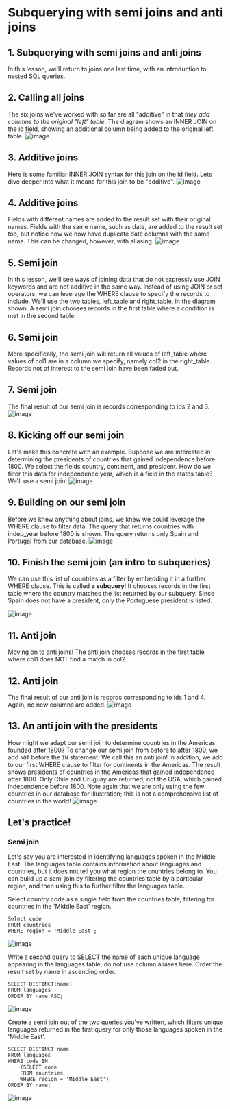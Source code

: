 
# Subquerying with semi joins and anti joins

## 1. Subquerying with semi joins and anti joins

In this lesson, we'll return to joins one last time, with an introduction to nested SQL queries.


## 2. Calling all joins

The six joins we've worked with so far are all "additive" in that <i>they add columns to the original "left" table.</i> The diagram shows an INNER JOIN on the id field, showing an additional column being added to the original left table.
![image](https://user-images.githubusercontent.com/118057504/234645499-b7501fe6-7cd4-4e89-9942-331b37d52213.png)


## 3. Additive joins

Here is some familiar INNER JOIN syntax for this join on the id field. Lets dive deeper into what it means for this join to be "additive".
![image](https://user-images.githubusercontent.com/118057504/234645944-a0837dab-08f9-4fa9-8e47-ef7f93bac9e9.png)


## 4. Additive joins

Fields with different names are added to the result set with their original names. Fields with the same name, such as date, are added to the result set too, but notice how we now have duplicate date columns with the same name. This can be changed, however, with aliasing.
![image](https://user-images.githubusercontent.com/118057504/234646187-d33e3142-dcf5-4239-98c6-ea2e6be05f15.png)


## 5. Semi join

In this lesson, we'll see ways of joining data that do not expressly use JOIN keywords and are not additive in the same way. Instead of using JOIN or set operators, we can leverage the WHERE clause to specify the records to include. We'll use the two tables, left_table and right_table, in the diagram shown. A semi join chooses records in the first table where a condition is met in the second table.


## 6. Semi join

More specifically, the semi join will return all values of left_table where values of col1 are in a column we specify, namely col2 in the right_table. Records not of interest to the semi join have been faded out.



## 7. Semi join

The final result of our semi join is records corresponding to ids 2 and 3.
![image](https://user-images.githubusercontent.com/118057504/234647733-81e731ec-2197-4cfb-8de5-b262caaa597d.png)


## 8. Kicking off our semi join

Let's make this concrete with an example. Suppose we are interested in determining the presidents of countries that gained independence before 1800. We select the fields country, continent, and president. How do we filter this data for independence year, which is a field in the states table? We'll use a semi join!
![image](https://user-images.githubusercontent.com/118057504/234646785-bb4c22ef-2ce6-4517-96a3-900f39587ea2.png)


## 9. Building on our semi join

Before we knew anything about joins, we knew we could leverage the WHERE clause to filter data. The query that returns countries with indep_year before 1800 is shown. The query returns only Spain and Portugal from our database.
![image](https://user-images.githubusercontent.com/118057504/234647040-2763a4e2-d9a5-49b8-b537-955f94adafe1.png)


## 10. Finish the semi join (an intro to subqueries)

We can use this list of countries as a filter by embedding it in a further WHERE clause. This is called <b> a subquery</b>! It chooses records in the first table where the country matches the list returned by our subquery. Since Spain does not have a president, only the Portuguese president is listed.

![image](https://user-images.githubusercontent.com/118057504/234647293-a5dba9dc-f59a-4f20-a7d4-acbc56bf53cd.png)

## 11. Anti join

Moving on to anti joins! The anti join chooses records in the first table where col1 does NOT find a match in col2.


## 12. Anti join

The final result of our anti join is records corresponding to ids 1 and 4. Again, no new columns are added.
![image](https://user-images.githubusercontent.com/118057504/234647537-2e4e833b-29bb-4327-a34f-65a08a3048bc.png)


## 13. An anti join with the presidents

How might we adapt our semi join to determine countries in the Americas founded after 1800? To change our semi join from before to after 1800, we add <code>NOT</code> before the <code>IN</code> statement. We call this an anti join! In addition, we add to our first WHERE clause to filter for continents in the Americas. The result shows presidents of countries in the Americas that gained independence after 1800. Only Chile and Uruguay are returned, not the USA, which gained independence before 1800. Note again that we are only using the few countries in our database for illustration; this is not a comprehensive list of countries in the world!
![image](https://user-images.githubusercontent.com/118057504/234648546-1378787e-5841-4ce9-b21a-ed57fd1c9dff.png)


##  Let's practice!

### Semi join

Let's say you are interested in identifying languages spoken in the Middle East. The languages table contains information about languages and countries, but it does not tell you what region the countries belong to. You can build up a semi join by filtering the countries table by a particular region, and then using this to further filter the languages table.

Select country code as a single field from the countries table, filtering for countries in the 'Middle East' region.
```
Select code
FROM countries
WHERE region = 'Middle East';
```
![image](https://user-images.githubusercontent.com/118057504/234660620-00372d61-1a15-4d6e-8254-22d1a4b29863.png)

Write a second query to SELECT the name of each unique language appearing in the languages table; do not use column aliases here.
Order the result set by name in ascending order.
```
SELECT DISTINCT(name)
FROM languages
ORDER BY name ASC;
```
![image](https://user-images.githubusercontent.com/118057504/234660831-33da8739-6fc8-44c1-9643-13e6b984ad7f.png)

Create a semi join out of the two queries you've written, which filters unique languages returned in the first query for only those languages spoken in the 'Middle East'.
```
SELECT DISTINCT name
FROM languages
WHERE code IN
    (SELECT code
    FROM countries
    WHERE region = 'Middle East')
ORDER BY name;
```
![image](https://user-images.githubusercontent.com/118057504/234661065-7d159a1b-92fa-4ef5-b761-731ef181e9ef.png)






